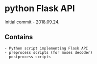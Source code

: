 # python Flask API
Initial commit - 2018.09.24.
## Contains
    - Python script implementing Flask API
    - preprocess scripts (for moses decoder)
    - postprocess scripts
